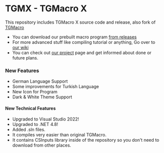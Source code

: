 # TGMX - TGMacro X

This repository includes TGMacro X source code and release, also fork of [TGMacro](https://github.com/trksyln/TGMacro)

* You can download our prebuilt macro program [from releases](https://github.com/WH0LEWHALE/TGMacro-X/releases)
* For more advanced stuff like compiling tutorial or anything, Go over to [our wiki](https://github.com/WH0LEWHALE/TGMacro-X/wiki)
* You can check out [our project](https://github.com/users/WH0LEWHALE/projects/5) page and get informed about done or future plans.

### New Features 
- German Language Support
- Some improvements for Turkish Language
- New Icon for Program
- Dark & White Theme Support

#### New Technical Features

- Upgraded to Visual Studio 2022!
- Upgraded to .NET 4.8!
- Added .sln files.
- It compiles very easier than original TGMacro.
- It contains CSInputs library inside of the repository so you don't need to download from other places.

